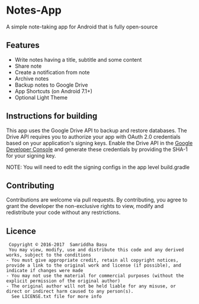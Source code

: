# Notes-App
A simple note-taking app for Android that is fully open-source

## Features
- Write notes having a title, subtitle and some content
- Share note
- Create a notification from note
- Archive notes
- Backup notes to Google Drive
- App Shortcuts (on Android 7.1+)
- Optional Light Theme

## Instructions for building
This app uses the Google Drive API to backup and restore databases. The Drive API requires you to authorize your app with OAuth 2.0
 credentials based on your application's signing keys. Enable the Drive API in the [Google Developer Console](https://console.developers.google.com/apis/) and generate these credentials by providing the SHA-1 for your signing key.

NOTE: You will need to edit the signing configs in the app level build.gradle

## Contributing
Contributions are welcome via pull requests. By contributing, you agree to grant the developer the non-exclusive rights to view, modify and redistribute your code without any restrictions.

## Licence
     Copyright © 2016-2017  Samriddha Basu
     You may view, modify, use and distribute this code and any derived works, subject to the conditions
    - You must give appropriate credit, retain all copyright notices, provide a link to the original work and license (if possible), and indicate if changes were made
    - You may not use the material for commercial purposes (without the explicit permission of the original author)
    - The original author will not be held liable for any misuse, or direct or indirect harm caused to any person(s).
	  See LICENSE.txt file for more info
